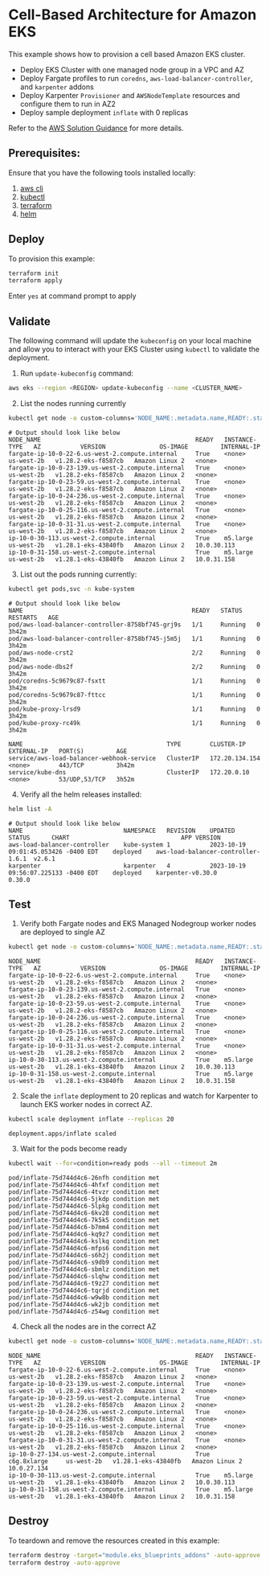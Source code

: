 # Cell-Based Architecture for Amazon EKS

This example shows how to provision a cell based Amazon EKS cluster.

* Deploy EKS Cluster with one managed node group in a VPC and AZ
* Deploy Fargate profiles to run `coredns`, `aws-load-balancer-controller`, and `karpenter` addons
* Deploy Karpenter `Provisioner` and `AWSNodeTemplate` resources and configure them to run in AZ2
* Deploy sample deployment `inflate` with 0 replicas

Refer to the [AWS Solution Guidance](https://aws.amazon.com/solutions/guidance/cell-based-architecture-for-amazon-eks/) for more details.

## Prerequisites:

Ensure that you have the following tools installed locally:

1. [aws cli](https://docs.aws.amazon.com/cli/latest/userguide/install-cliv2.html)
2. [kubectl](https://Kubernetes.io/docs/tasks/tools/)
3. [terraform](https://learn.hashicorp.com/tutorials/terraform/install-cli)
4. [helm](https://helm.sh/docs/helm/helm_install/)

## Deploy

To provision this example:

```sh
terraform init
terraform apply
```

Enter `yes` at command prompt to apply

## Validate

The following command will update the `kubeconfig` on your local machine and allow you to interact with your EKS Cluster using `kubectl` to validate the deployment.

1. Run `update-kubeconfig` command:

```sh
aws eks --region <REGION> update-kubeconfig --name <CLUSTER_NAME>
```

2. List the nodes running currently

```sh
kubectl get node -o custom-columns='NODE_NAME:.metadata.name,READY:.status.conditions[?(@.type=="Ready")].status,INSTANCE-TYPE:.metadata.labels.node\.kubernetes\.io/instance-type,AZ:.metadata.labels.topology\.kubernetes\.io/zone,VERSION:.status.nodeInfo.kubeletVersion,OS-IMAGE:.status.nodeInfo.osImage,INTERNAL-IP:.metadata.annotations.alpha\.kubernetes\.io/provided-node-ip'
```

```
# Output should look like below
NODE_NAME                                           READY   INSTANCE-TYPE   AZ           VERSION               OS-IMAGE         INTERNAL-IP
fargate-ip-10-0-22-6.us-west-2.compute.internal     True    <none>          us-west-2b   v1.28.2-eks-f8587cb   Amazon Linux 2   <none>
fargate-ip-10-0-23-139.us-west-2.compute.internal   True    <none>          us-west-2b   v1.28.2-eks-f8587cb   Amazon Linux 2   <none>
fargate-ip-10-0-23-59.us-west-2.compute.internal    True    <none>          us-west-2b   v1.28.2-eks-f8587cb   Amazon Linux 2   <none>
fargate-ip-10-0-24-236.us-west-2.compute.internal   True    <none>          us-west-2b   v1.28.2-eks-f8587cb   Amazon Linux 2   <none>
fargate-ip-10-0-25-116.us-west-2.compute.internal   True    <none>          us-west-2b   v1.28.2-eks-f8587cb   Amazon Linux 2   <none>
fargate-ip-10-0-31-31.us-west-2.compute.internal    True    <none>          us-west-2b   v1.28.2-eks-f8587cb   Amazon Linux 2   <none>
ip-10-0-30-113.us-west-2.compute.internal           True    m5.large        us-west-2b   v1.28.1-eks-43840fb   Amazon Linux 2   10.0.30.113
ip-10-0-31-158.us-west-2.compute.internal           True    m5.large        us-west-2b   v1.28.1-eks-43840fb   Amazon Linux 2   10.0.31.158
```

3. List out the pods running currently:

```sh
kubectl get pods,svc -n kube-system
```

```
# Output should look like below
NAME                                               READY   STATUS    RESTARTS   AGE
pod/aws-load-balancer-controller-8758bf745-grj9s   1/1     Running   0          3h42m
pod/aws-load-balancer-controller-8758bf745-j5m5j   1/1     Running   0          3h42m
pod/aws-node-crst2                                 2/2     Running   0          3h42m
pod/aws-node-dbs2f                                 2/2     Running   0          3h42m
pod/coredns-5c9679c87-fsxtt                        1/1     Running   0          3h42m
pod/coredns-5c9679c87-fttcc                        1/1     Running   0          3h42m
pod/kube-proxy-lrsd9                               1/1     Running   0          3h42m
pod/kube-proxy-rc49k                               1/1     Running   0          3h42m

NAME                                        TYPE        CLUSTER-IP       EXTERNAL-IP   PORT(S)         AGE
service/aws-load-balancer-webhook-service   ClusterIP   172.20.134.154   <none>        443/TCP         3h42m
service/kube-dns                            ClusterIP   172.20.0.10      <none>        53/UDP,53/TCP   3h52m
```

4. Verify all the helm releases installed:

```sh
helm list -A
```

```
# Output should look like below
NAME                        	NAMESPACE  	REVISION	UPDATED                             	STATUS  	CHART                             	APP VERSION
aws-load-balancer-controller	kube-system	1       	2023-10-19 09:01:45.053426 -0400 EDT	deployed	aws-load-balancer-controller-1.6.1	v2.6.1
karpenter                   	karpenter  	4       	2023-10-19 09:56:07.225133 -0400 EDT	deployed	karpenter-v0.30.0                 	0.30.0
```

## Test

1. Verify both Fargate nodes and EKS Managed Nodegroup worker nodes are deployed to single AZ

```sh
kubectl get node -o custom-columns='NODE_NAME:.metadata.name,READY:.status.conditions[?(@.type=="Ready")].status,INSTANCE-TYPE:.metadata.labels.node\.kubernetes\.io/instance-type,AZ:.metadata.labels.topology\.kubernetes\.io/zone,VERSION:.status.nodeInfo.kubeletVersion,OS-IMAGE:.status.nodeInfo.osImage,INTERNAL-IP:.metadata.annotations.alpha\.kubernetes\.io/provided-node-ip'
```

```
NODE_NAME                                           READY   INSTANCE-TYPE   AZ           VERSION               OS-IMAGE         INTERNAL-IP
fargate-ip-10-0-22-6.us-west-2.compute.internal     True    <none>          us-west-2b   v1.28.2-eks-f8587cb   Amazon Linux 2   <none>
fargate-ip-10-0-23-139.us-west-2.compute.internal   True    <none>          us-west-2b   v1.28.2-eks-f8587cb   Amazon Linux 2   <none>
fargate-ip-10-0-23-59.us-west-2.compute.internal    True    <none>          us-west-2b   v1.28.2-eks-f8587cb   Amazon Linux 2   <none>
fargate-ip-10-0-24-236.us-west-2.compute.internal   True    <none>          us-west-2b   v1.28.2-eks-f8587cb   Amazon Linux 2   <none>
fargate-ip-10-0-25-116.us-west-2.compute.internal   True    <none>          us-west-2b   v1.28.2-eks-f8587cb   Amazon Linux 2   <none>
fargate-ip-10-0-31-31.us-west-2.compute.internal    True    <none>          us-west-2b   v1.28.2-eks-f8587cb   Amazon Linux 2   <none>
ip-10-0-30-113.us-west-2.compute.internal           True    m5.large        us-west-2b   v1.28.1-eks-43840fb   Amazon Linux 2   10.0.30.113
ip-10-0-31-158.us-west-2.compute.internal           True    m5.large        us-west-2b   v1.28.1-eks-43840fb   Amazon Linux 2   10.0.31.158
```

2. Scale the `inflate` deployment to 20 replicas and watch for Karpenter to launch EKS worker nodes in correct AZ.

```sh
kubectl scale deployment inflate --replicas 20
```

```
deployment.apps/inflate scaled
```

3. Wait for the pods become ready

```sh
kubectl wait --for=condition=ready pods --all --timeout 2m
```

```
pod/inflate-75d744d4c6-26nfh condition met
pod/inflate-75d744d4c6-4hfxf condition met
pod/inflate-75d744d4c6-4tvzr condition met
pod/inflate-75d744d4c6-5jkdp condition met
pod/inflate-75d744d4c6-5lpkg condition met
pod/inflate-75d744d4c6-6kv28 condition met
pod/inflate-75d744d4c6-7k5k5 condition met
pod/inflate-75d744d4c6-b7mm4 condition met
pod/inflate-75d744d4c6-kq9z7 condition met
pod/inflate-75d744d4c6-kslkq condition met
pod/inflate-75d744d4c6-mfps6 condition met
pod/inflate-75d744d4c6-s6h2j condition met
pod/inflate-75d744d4c6-s9db9 condition met
pod/inflate-75d744d4c6-sbmlz condition met
pod/inflate-75d744d4c6-slqhw condition met
pod/inflate-75d744d4c6-t9z27 condition met
pod/inflate-75d744d4c6-tqrjd condition met
pod/inflate-75d744d4c6-w9w8b condition met
pod/inflate-75d744d4c6-wk2jb condition met
pod/inflate-75d744d4c6-z54wg condition met
```

4. Check all the nodes are in the correct AZ

```sh
kubectl get node -o custom-columns='NODE_NAME:.metadata.name,READY:.status.conditions[?(@.type=="Ready")].status,INSTANCE-TYPE:.metadata.labels.node\.kubernetes\.io/instance-type,AZ:.metadata.labels.topology\.kubernetes\.io/zone,VERSION:.status.nodeInfo.kubeletVersion,OS-IMAGE:.status.nodeInfo.osImage,INTERNAL-IP:.metadata.annotations.alpha\.kubernetes\.io/provided-node-ip'
```
```
NODE_NAME                                           READY   INSTANCE-TYPE   AZ           VERSION               OS-IMAGE         INTERNAL-IP
fargate-ip-10-0-22-6.us-west-2.compute.internal     True    <none>          us-west-2b   v1.28.2-eks-f8587cb   Amazon Linux 2   <none>
fargate-ip-10-0-23-139.us-west-2.compute.internal   True    <none>          us-west-2b   v1.28.2-eks-f8587cb   Amazon Linux 2   <none>
fargate-ip-10-0-23-59.us-west-2.compute.internal    True    <none>          us-west-2b   v1.28.2-eks-f8587cb   Amazon Linux 2   <none>
fargate-ip-10-0-24-236.us-west-2.compute.internal   True    <none>          us-west-2b   v1.28.2-eks-f8587cb   Amazon Linux 2   <none>
fargate-ip-10-0-25-116.us-west-2.compute.internal   True    <none>          us-west-2b   v1.28.2-eks-f8587cb   Amazon Linux 2   <none>
fargate-ip-10-0-31-31.us-west-2.compute.internal    True    <none>          us-west-2b   v1.28.2-eks-f8587cb   Amazon Linux 2   <none>
ip-10-0-27-134.us-west-2.compute.internal           True    c6g.8xlarge     us-west-2b   v1.28.1-eks-43840fb   Amazon Linux 2   10.0.27.134
ip-10-0-30-113.us-west-2.compute.internal           True    m5.large        us-west-2b   v1.28.1-eks-43840fb   Amazon Linux 2   10.0.30.113
ip-10-0-31-158.us-west-2.compute.internal           True    m5.large        us-west-2b   v1.28.1-eks-43840fb   Amazon Linux 2   10.0.31.158
```

## Destroy

To teardown and remove the resources created in this example:

```sh
terraform destroy -target="module.eks_blueprints_addons" -auto-approve
terraform destroy -auto-approve
```

